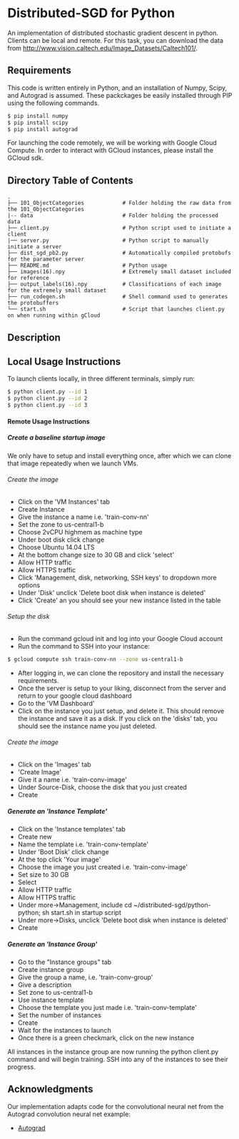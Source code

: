 # Distributed-SGD for Python
An implementation of distributed stochastic gradient descent in python. Clients can be local and remote. For this task, you can download the data from http://www.vision.caltech.edu/Image_Datasets/Caltech101/.

## Requirements

This code is written entirely in Python, and an installation of Numpy, Scipy, and Autograd is assumed. These packckages be easily installed through PIP using the following commands. 

```bash
$ pip install numpy
$ pip install scipy
$ pip install autograd
```

For launching the code remotely, we will be working with Google Cloud Compute. In order to interact with GCloud instances, please install the GCloud sdk. 

## Directory Table of Contents
```
.
├── 101_ObjectCategories			# Folder holding the raw data from the 101_ObjectCategories
|-- data                            # Folder holding the processed data
├── client.py                       # Python script used to initiate a client
|── server.py 						# Python script to manually initiate a server
├── dist_sgd_pb2.py                 # Automatically compiled protobufs for the parameter server
├── README.md                       # Python usage 
├── images(16).npy                  # Extremely small dataset included for reference
├── output_labels(16).npy           # Classifications of each image for the extremely small dataset
├── run_codegen.sh                  # Shell command used to generates the protobuffers 
└── start.sh                        # Script that launches client.py on when running within gCloud
```

## Description

## Local Usage Instructions
To launch clients locally, in three different terminals, simply run:
```bash
$ python client.py --id 1 
$ python client.py --id 2
$ python client.py --id 3
```

#### Remote Usage Instructions

##### Create a baseline startup image

We only have to setup and install everything once, after which we can clone that image repeatedly when we launch VMs. 

###### Create the image
- Click on the 'VM Instances' tab
- Create Instance
- Give the instance a name i.e. 'train-conv-nn'
- Set the zone to us-central1-b
- Choose 2vCPU highmem as machine type
- Under boot disk click change
- Choose Ubuntu 14.04 LTS
- At the bottom change size to 30 GB and click 'select'
- Allow HTTP traffic
- Allow HTTPS traffic
- Click 'Management, disk, networking, SSH keys' to dropdown more options
- Under 'Disk' unclick 'Delete boot disk when instance is deleted'
- Click 'Create' an you should see your new instance listed in the table

###### Setup the disk
- Run the command gcloud init and log into your Google Cloud account
- Run the command to SSH into your instance:
```bash
$ gcloud compute ssh train-conv-nn --zone us-central1-b
```
- After logging in, we can clone the repository and install the necessary requirements.
- Once the server is setup to your liking, disconnect from the server and return to your google cloud dashboard
- Go to the 'VM Dashboard'
- Click on the instance you just setup, and delete it. This should remove the instance and save it as a disk. If you click on the 'disks' tab, you should see the instance name you just deleted.

###### Create the image

- Click on the 'Images' tab
- 'Create Image'
- Give it a name i.e. 'train-conv-image'
- Under Source-Disk, choose the disk that you just created 
- Create

##### Generate an 'Instance Template'
- Click on the 'Instance templates' tab
- Create new
- Name the template i.e. 'train-conv-template'
- Under 'Boot Disk' click change
- At the top click 'Your image'
- Choose the image you just created i.e. 'train-conv-image'
- Set size to 30 GB
- Select
- Allow HTTP traffic
- Allow HTTPS traffic
- Under more->Management, include cd ~/distributed-sgd/python-python; sh start.sh
  in startup script
- Under more->Disks, unclick 'Delete boot disk when instance is deleted'
- Create

##### Generate an 'Instance Group'
- Go to the "Instance groups" tab
- Create instance group
- Give the group a name, i.e. 'train-conv-group'
- Give a description
- Set zone to us-central1-b
- Use instance template
- Choose the template you just made i.e. 'train-conv-template' 
- Set the number of instances
- Create
- Wait for the instances to launch
- Once there is a green checkmark, click on the new instance

All instances in the instance group are now running the python client.py command and will begin training.
SSH into any of the instances to see their progress.

## Acknowledgments

Our implementation adapts code for the convolutional neural net from the Autograd convolution neural net example:

* [Autograd](https://github.com/HIPS/autograd)